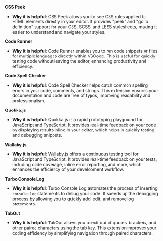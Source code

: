 

**CSS Peek**
- **Why it is helpful**: CSS Peek allows you to see CSS rules applied to HTML elements directly in your editor. It provides "peek" and "go to definition" support for your CSS, SCSS, and LESS stylesheets, making it easier to understand and navigate your styles.

**Code Runner**
- **Why it is helpful**: Code Runner enables you to run code snippets or files for multiple languages directly within VSCode. This is useful for quickly testing code without leaving the editor, enhancing productivity and efficiency.

**Code Spell Checker**
- **Why it is helpful**: Code Spell Checker helps catch common spelling errors in your code, comments, and strings. This extension ensures your documentation and code are free of typos, improving readability and professionalism.

**Quokka.js**
- **Why it is helpful**: Quokka.js is a rapid prototyping playground for JavaScript and TypeScript. It provides real-time feedback on your code by displaying results inline in your editor, which helps in quickly testing and debugging snippets.

**Wallaby.js**
- **Why it is helpful**: Wallaby.js offers a continuous testing tool for JavaScript and TypeScript. It provides real-time feedback on your tests, including code coverage, inline error reporting, and more, which enhances the efficiency of your development workflow.

**Turbo Console Log**
- **Why it is helpful**: Turbo Console Log automates the process of inserting `console.log` statements to debug your code. It speeds up the debugging process by allowing you to quickly add, edit, and remove log statements.

**TabOut**
- **Why it is helpful**: TabOut allows you to exit out of quotes, brackets, and other paired characters using the tab key. This extension improves your coding efficiency by simplifying navigation through paired characters.

